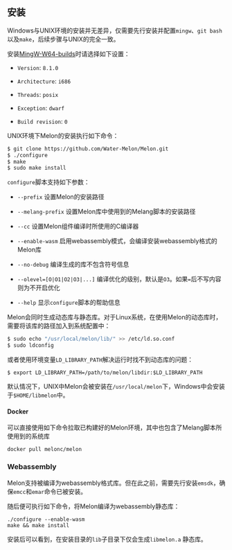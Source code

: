 ## 安装

Windows与UNIX环境的安装并无差异，仅需要先行安装并配置`mingw`、`git bash`以及`make`，后续步骤与UNIX的完全一致。

安装[MingW-W64-builds](https://www.mingw-w64.org/downloads/#mingw-builds)时请选择如下设置：

- `Version`: `8.1.0`

- `Architecture`: `i686`

- `Threads`: `posix`

- `Exception`: `dwarf`

- `Build revision`: `0`



UNIX环境下Melon的安装执行如下命令：

```bash
$ git clone https://github.com/Water-Melon/Melon.git
$ ./configure
$ make
$ sudo make install
```

`configure`脚本支持如下参数：

- `--prefix` 设置Melon的安装路径

- `--melang-prefix` 设置Melon库中使用到的Melang脚本的安装路径

- `--cc` 设置Melon组件编译时所使用的C编译器

- `--enable-wasm` 启用webassembly模式，会编译安装webassembly格式的Melon库

- `--no-debug` 编译生成的库不包含符号信息

- `--olevel=[O|O1|O2|O3|...]` 编译优化的级别，默认是`O3`。如果`=`后不写内容则为不开启优化

- `--help` 显示`configure`脚本的帮助信息



Melon会同时生成动态库与静态库。对于Linux系统，在使用Melon的动态库时，需要将该库的路径加入到系统配置中：

```bash
$ sudo echo "/usr/local/melon/lib/" >> /etc/ld.so.conf
$ sudo ldconfig
```

或者使用环境变量`LD_LIBRARY_PATH`解决运行时找不到动态库的问题：

```shell
$ export LD_LIBRARY_PATH=/path/to/melon/libdir:$LD_LIBRARY_PATH
```



默认情况下，UNIX中Melon会被安装在`/usr/local/melon`下，Windows中会安装于`$HOME/libmelon`中。



#### Docker

可以直接使用如下命令拉取已构建好的Melon环境，其中也包含了Melang脚本所使用到的系统库

```shell
docker pull melonc/melon
```



### Webassembly

Melon支持被编译为webassembly格式库。但在此之前，需要先行安装`emsdk`，确保`emcc`和`emar`命令已被安装。

随后便可执行如下命令，将Melon编译为webassembly静态库：

```
./configure --enable-wasm
make && make install
```

安装后可以看到，在安装目录的`lib`子目录下仅会生成`libmelon.a` 静态库。
